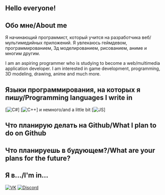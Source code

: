 ## Hello everyone!
## Обо мне/About me
Я начинающий программист, который учится на разработчика веб/мультимедийных приложений.
Я увлекаюсь геймдевом, программированием, 3д моделированием, рисованием, аниме и многим другим.

I am an aspiring programmer who is studying to become a web/multimedia application developer.
I am interested in game development, programming, 3D modeling, drawing, anime and much more.
## Языки программирования, на которых я пишу/Programming languages ​​I write in
[![C#](https://img.shields.io/badge/-C%23-informational?logo=Csharp&style=flat&logoColor=ffffff&color=00ff00&labelColor=00ff00)]
[![C++](https://img.shields.io/badge/-C++-informational?logo=Cplusplus&style=flat&logoColor=ffffff&color=004cff&labelColor=004cff)] и немного/and a little bit
[![JS](https://img.shields.io/badge/-JavaScript-informational?logo=JavaScript&style=flat&logoColor=ffffff&color=efd84f&labelColor=efd84f)]
## Что планирую делать на Github/What I plan to do on Github
## Что планируешь в будующем?/What are your plans for the future?
## Я в.../I'm in...
[![VK](https://img.shields.io/badge/-VK-informational?logo=Vk&style=flat&logoColor=ffffff&color=1082c3&labelColor=1082c3)](https://vk.com/ifurryi)
[![Discord](https://img.shields.io/badge/-Discord-informational?logo=discord&style=flat&logoColor=ffffff&color=778cd5&labelColor=778cd5)](https://discordapp.com/users/261097978176077824/)

